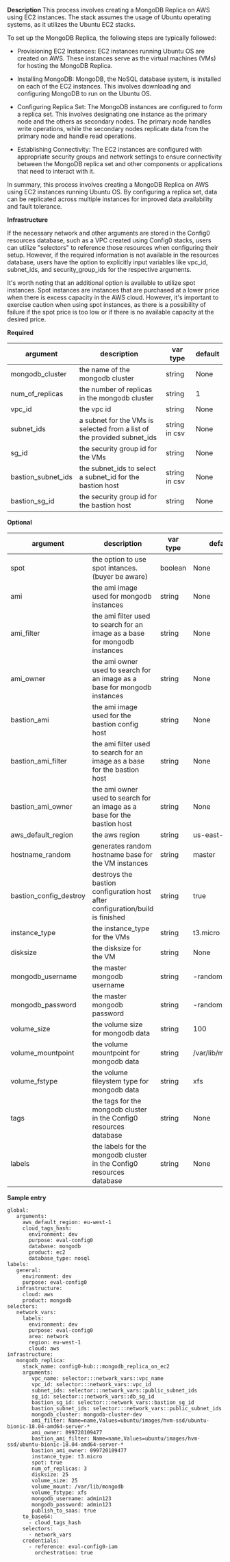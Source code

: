 **Description**
This process involves creating a MongoDB Replica on AWS using EC2 instances. The stack assumes the usage of Ubuntu operating systems, as it utilizes the Ubuntu EC2 stacks.

To set up the MongoDB Replica, the following steps are typically followed:

 - Provisioning EC2 Instances: EC2 instances running Ubuntu OS are created on AWS. These instances serve as the virtual machines (VMs) for hosting the MongoDB Replica.

 - Installing MongoDB: MongoDB, the NoSQL database system, is installed on each of the EC2 instances. This involves downloading and configuring MongoDB to run on the Ubuntu OS.

 - Configuring Replica Set: The MongoDB instances are configured to form a replica set. This involves designating one instance as the primary node and the others as secondary nodes. The primary node handles write operations, while the secondary nodes replicate data from the primary node and handle read operations.

 - Establishing Connectivity: The EC2 instances are configured with appropriate security groups and network settings to ensure connectivity between the MongoDB replica set and other components or applications that need to interact with it.

In summary, this process involves creating a MongoDB Replica on AWS using EC2 instances running Ubuntu OS. By configuring a replica set, data can be replicated across multiple instances for improved data availability and fault tolerance.

**Infrastructure**

If the necessary network and other arguments are stored in the Config0 resources database, such as a VPC created using Config0 stacks, users can utilize "selectors" to reference those resources when configuring their setup. However, if the required information is not available in the resources database, users have the option to explicitly input variables like vpc_id, subnet_ids, and security_group_ids for the respective arguments.

It's worth noting that an additional option is available to utilize spot instances. Spot instances are instances that are purchased at a lower price when there is excess capacity in the AWS cloud. However, it's important to exercise caution when using spot instances, as there is a possibility of failure if the spot price is too low or if there is no available capacity at the desired price.

**Required**

| argument      | description                            | var type | default      |
| ------------- | -------------------------------------- | -------- | ------------ |
| mongodb_cluster   | the name of the mongodb cluster       | string   | None         |
| num_of_replicas   | the number of replicas in the mongodb cluster       | string   | 1         |
| vpc_id | the vpc id | string   | None       |
| subnet_ids   | a subnet for the VMs is selected from a list of the provided subnet_ids  | string in csv   | None         |
| sg_id   | the security group id for the VMs       | string   | None         |
| bastion_subnet_ids   | the subnet_ids to select a subnet_id for the bastion host       | string in csv  | None         |
| bastion_sg_id   | the security group id for the bastion host       | string   | None         |

**Optional**

| argument           | description                            | var type |  default      |
| ------------- | -------------------------------------- | -------- | ------------ |
| spot   | the option to use spot intances. (buyer be aware)    | boolean   | None        |
| ami   | the ami image used for mongodb instances      | string   | None        |
| ami_filter   | the ami filter used to search for an image as a base for mongodb instances      | string   | None        |
| ami_owner   | the ami owner used to search for an image as a base for mongodb instances      | string   | None        |
| bastion_ami   | the ami image used for the bastion config host      | string   | None          |
| bastion_ami_filter   | the ami filter used to search for an image as a base for the bastion host     | string   | None        |
| bastion_ami_owner   | the ami owner used to search for an image as a base for the bastion host      | string   | None        |
| aws_default_region   | the aws region                | string   | us-east-1         |
| hostname_random | generates random hostname base for the VM instances    | string   | master       |
| bastion_config_destroy   | destroys the bastion configuration host after configuration/build is finished | string   | true         |
| instance_type | the instance_type for the VMs | string   | t3.micro       |
| disksize | the disksize for the VM | string   | None       |
| mongodb_username | the master mongodb username    | string   | -random-       |
| mongodb_password | the master mongodb password    | string   | -random-       |
| volume_size | the volume size for mongodb data | string   | 100       |
| volume_mountpoint | the volume mountpoint for mongodb data | string   | /var/lib/mongodb       |
| volume_fstype | the volume fileystem type for mongodb data | string   | xfs       |
| tags | the tags for the mongodb cluster in the Config0 resources database | string   | None       |
| labels | the labels for the mongodb cluster in the Config0 resources database | string   | None       |

**Sample entry**
```
global:
   arguments:
     aws_default_region: eu-west-1
     cloud_tags_hash:
       environment: dev
       purpose: eval-config0
       database: mongodb
       product: ec2
       database_type: nosql
labels:
   general:
     environment: dev
     purpose: eval-config0
   infrastructure:
     cloud: aws
     product: mongodb
selectors:
   network_vars:
     labels:
       environment: dev
       purpose: eval-config0
       area: network
       region: eu-west-1
       cloud: aws
infrastructure:
   mongodb_replica:
     stack_name: config0-hub:::mongodb_replica_on_ec2
     arguments:
        vpc_name: selector:::network_vars::vpc_name
        vpc_id: selector:::network_vars::vpc_id
        subnet_ids: selector:::network_vars::public_subnet_ids
        sg_id: selector:::network_vars::db_sg_id
        bastion_sg_id: selector:::network_vars::bastion_sg_id
        bastion_subnet_ids: selector:::network_vars::public_subnet_ids
        mongodb_cluster: mongodb-cluster-dev
        ami_filter: Name=name,Values=ubuntu/images/hvm-ssd/ubuntu-bionic-18.04-amd64-server-*
        ami_owner: 099720109477
        bastion_ami_filter: Name=name,Values=ubuntu/images/hvm-ssd/ubuntu-bionic-18.04-amd64-server-*
        bastion_ami_owner: 099720109477
        instance_type: t3.micro
        spot: true
        num_of_replicas: 3
        disksize: 25
        volume_size: 25
        volume_mount: /var/lib/mongodb
        volume_fstype: xfs
        mongodb_username: admin123
        mongodb_password: admin123
        publish_to_saas: true
     to_base64:
       - cloud_tags_hash
     selectors:
       - network_vars
     credentials:
       - reference: eval-config0-iam
         orchestration: true
```
